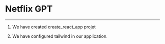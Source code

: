 # Netflix GPT
------------------------------------------------
1. We have created create_react_app projet

2. We have configured tailwind in our application.